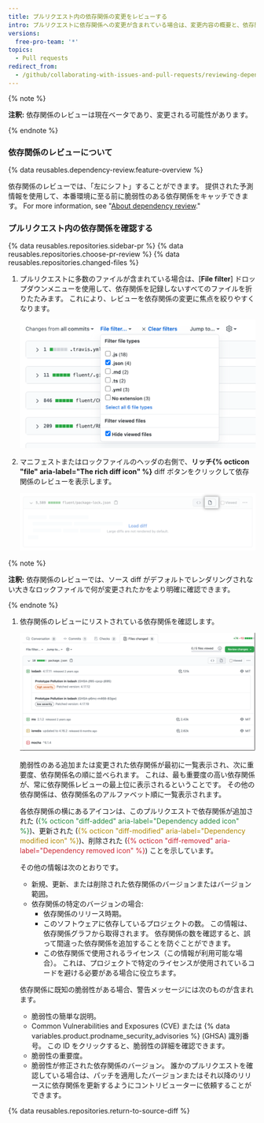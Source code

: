 ```yaml
---
title: プルリクエスト内の依存関係の変更をレビューする
intro: プルリクエストに依存関係への変更が含まれている場合は、変更内容の概要と、依存関係に既知の脆弱性があるかどうかを確認できます。
versions:
  free-pro-team: '*'
topics:
  - Pull requests
redirect_from:
  - /github/collaborating-with-issues-and-pull-requests/reviewing-dependency-changes-in-a-pull-request
---
```

<!--Marketing-LINK: From /features/security/software-supply-chain page "Sign up for the dependency review beta" and "Reviewing dependency changes in a pull request".-->

{% note %}

**注釈:** 依存関係のレビューは現在ベータであり、変更される可能性があります。

{% endnote %}

### 依存関係のレビューについて

{% data reusables.dependency-review.feature-overview %}

依存関係のレビューでは、「左にシフト」することができます。 提供された予測情報を使用して、本番環境に至る前に脆弱性のある依存関係をキャッチできます。 For more information, see "[About dependency review](/code-security/supply-chain-security/about-dependency-review)."

### プルリクエスト内の依存関係を確認する

{% data reusables.repositories.sidebar-pr %}
{% data reusables.repositories.choose-pr-review %}
{% data reusables.repositories.changed-files %}

1. プルリクエストに多数のファイルが含まれている場合は、[**File filter**] ドロップダウンメニューを使用して、依存関係を記録しないすべてのファイルを折りたたみます。 これにより、レビューを依存関係の変更に焦点を絞りやすくなります。

   ![ファイルフィルタメニュー](/assets/images/help/pull_requests/file-filter-menu-json.png)

1. マニフェストまたはロックファイルのヘッダの右側で、**リッチ{% octicon "file" aria-label="The rich diff icon" %}** diff ボタンをクリックして依存関係のレビューを表示します。

   ![リッチ diff ボタン](/assets/images/help/pull_requests/dependency-review-rich-diff.png)

  {% note %}

   **注釈:** 依存関係のレビューでは、ソース diff がデフォルトでレンダリングされない大きなロックファイルで何が変更されたかをより明確に確認できます。

   {% endnote %}

1. 依存関係のレビューにリストされている依存関係を確認します。

   ![依存関係のレビューにおける脆弱性の警告](/assets/images/help/pull_requests/dependency-review-vulnerability.png)

   脆弱性のある追加または変更された依存関係が最初に一覧表示され、次に重要度、依存関係名の順に並べられます。 これは、最も重要度の高い依存関係が、常に依存関係レビューの最上位に表示されるということです。 その他の依存関係は、依存関係名のアルファベット順に一覧表示されます。

   各依存関係の横にあるアイコンは、このプルリクエストで依存関係が追加された (<span style="color:#22863a">{% octicon "diff-added" aria-label="Dependency added icon" %}</span>)、更新された (<span style="color:#b08800">{% octicon "diff-modified" aria-label="Dependency modified icon" %}</span>)、削除された (<span style="color:#cb2431">{% octicon "diff-removed" aria-label="Dependency removed icon" %}</span>) ことを示しています。

   その他の情報は次のとおりです。

   * 新規、更新、または削除された依存関係のバージョンまたはバージョン範囲。
   * 依存関係の特定のバージョンの場合:
      * 依存関係のリリース時期。
      * このソフトウェアに依存しているプロジェクトの数。 この情報は、依存関係グラフから取得されます。 依存関係の数を確認すると、誤って間違った依存関係を追加することを防ぐことができます。
      * この依存関係で使用されるライセンス（この情報が利用可能な場合）。 これは、プロジェクトで特定のライセンスが使用されているコードを避ける必要がある場合に役立ちます。

   依存関係に既知の脆弱性がある場合、警告メッセージには次のものが含まれます。

   * 脆弱性の簡単な説明。
   * Common Vulnerabilities and Exposures (CVE) または {% data variables.product.prodname_security_advisories %} (GHSA) 識別番号。 この ID をクリックすると、脆弱性の詳細を確認できます。
   * 脆弱性の重要度。
   * 脆弱性が修正された依存関係のバージョン。 誰かのプルリクエストを確認している場合は、パッチを適用したバージョンまたはそれ以降のリリースに依存関係を更新するようにコントリビューターに依頼することができます。

{% data reusables.repositories.return-to-source-diff %}

